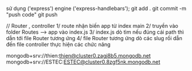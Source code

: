 sử dụng ('express')
engine ('express-handlebars');
git add .
git commit -m "push code"
git push

// Router , controller
1/ route nhận biến app từ index main
2/ truyền vào folder Routes --> app vào index.js
3/ index.js dò tìm nếu đúng cái path thì dẫn tới file Router tương ứng
4/ file Router tương ứng dò các slug rồi dẫn đến file controller thực hiện các chức năng

mongodb+srv://thien:thien@cluster0.zagj8b5.mongodb.net
mongodb+srv://ESTEC:ESTEC@cluster0.8zgf5nk.mongodb.net

